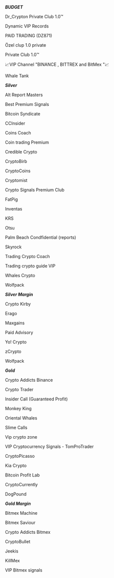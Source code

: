 ***BUDGET***

Dr_Crypton Private Club 1.0™

Dynamic VIP Records

PAID TRADING (DZ871)

Özel clup 1.0 private


Private Club 1.0™

📈VIP Channel "BINANCE , BITTREX and BitMex "📈

Whale Tank



***Silver***

Alt Report Masters

Best Premium Signals

Bitcoin Syndicate

CCInsider

Coins Coach

Coin trading Premium

Credible Crypto

CryptoBirb

CryptoCoins

Cryptomist

Crypto Signals Premium Club

FatPig

Inventas

KRS

Otsu

Palm Beach Condfidential (reports)

Skyrock

Trading Crypto Coach

Trading crypto guide VIP

Whales Crypto

Wolfpack



***Silver Margin***

Crypto Kirby

Erago

Maxgains

Paid Advisory

Yo! Crypto

zCrypto

Wolfpack



***Gold***

Crypto Addicts Binance

Crypto Trader

Insider Call (Guaranteed Profit)

Monkey King

Oriental Whales

Slime Calls

Vip crypto zone

VIP Cryptocurrency Signals - TomProTrader

CryptoPicasso

Kia Crypto

Bitcoin Profit Lab

CryptoCurrently

DogPound


***Gold Margin***

Bitmex Machine

Bitmex Saviour

Crypto Addicts Bitmex

CryptoBullet

Jeekis

KillMex

VIP Bitmex signals